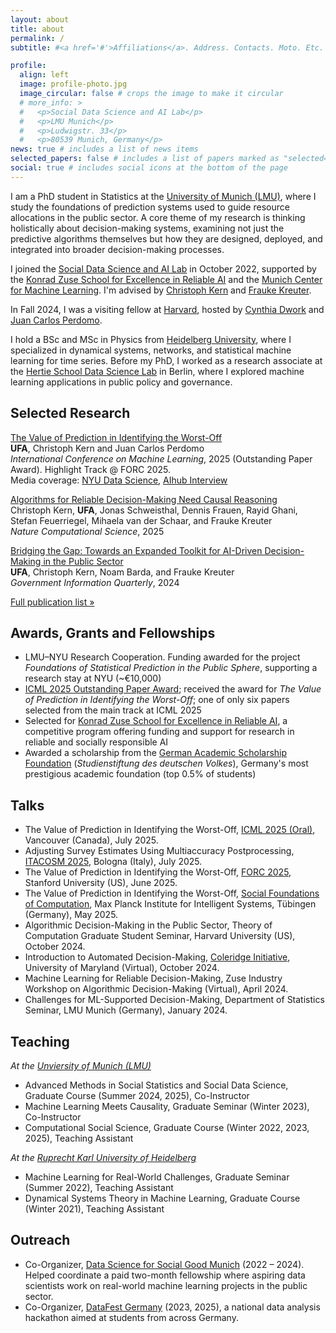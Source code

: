 ```yaml
---
layout: about
title: about
permalink: /
subtitle: #<a href='#'>Affiliations</a>. Address. Contacts. Moto. Etc.

profile:
  align: left
  image: profile-photo.jpg
  image_circular: false # crops the image to make it circular
  # more_info: >
  #   <p>Social Data Science and AI Lab</p>
  #   <p>LMU Munich</p>
  #   <p>Ludwigstr. 33</p>
  #   <p>80539 Munich, Germany</p>
news: true # includes a list of news items
selected_papers: false # includes a list of papers marked as "selected={true}"
social: true # includes social icons at the bottom of the page
---
```


I am a PhD student in Statistics at the [University of Munich (LMU)](https://www.lmu.de/en/), where I study the foundations of prediction systems used to guide resource allocations in the public sector. A core theme of my research is thinking holistically about decision-making systems, examining not just the predictive algorithms themselves but how they are designed, deployed, and integrated into broader decision-making processes.

I joined the [Social Data Science and AI Lab](https://www.stat.lmu.de/soda/en/) in October 2022, supported by the [Konrad Zuse School for Excellence in Reliable AI](https://zuseschoolrelai.de) and the [Munich Center for Machine Learning](https://mcml.ai). I'm advised by [Christoph Kern](https://www.stat.lmu.de/soda/en/team/contact-page/christoph-kern-11bd67d0.html) and [Frauke Kreuter](https://www.stat.lmu.de/soda/en/team/contact-page/frauke-kreuter-825909f7.html). 

In Fall 2024, I was a visiting fellow at [Harvard](https://seas.harvard.edu), hosted by [Cynthia Dwork](https://dwork.seas.harvard.edu) and [Juan Carlos Perdomo](https://jcperdomo.org).

I hold a BSc and MSc in Physics from [Heidelberg University](https://www.uni-heidelberg.de/en), where I specialized in dynamical systems, networks, and statistical machine learning for time series. Before my PhD, I worked as a research associate at the [Hertie School Data Science Lab](https://www.hertie-school.org/en/research/research-centres/hertie-school-data-science-lab) in Berlin, where I explored machine learning applications in public policy and governance.

## Selected Research

[The Value of Prediction in Identifying the Worst-Off](https://arxiv.org/abs/2501.19334)    
**UFA**, Christoph Kern and Juan Carlos Perdomo    
*International Conference on Machine Learning*, 2025 (Outstanding Paper Award). Highlight Track @ FORC 2025.    
Media coverage: [NYU Data Science](https://nyudatascience.medium.com/helping-the-worst-off-when-hiring-more-case-workers-beats-building-better-ai-12e6f968de0b), [AIhub Interview](https://aihub.org/2025/08/27/the-value-of-prediction-in-identifying-the-worst-off-interview-with-unai-fischer-abaigar/)

[Algorithms for Reliable Decision-Making Need Causal Reasoning](https://rdcu.be/enVCs)     
Christoph Kern, **UFA**, Jonas Schweisthal, Dennis Frauen, Rayid Ghani, Stefan Feuerriegel, Mihaela van der Schaar, and Frauke Kreuter   
*Nature Computational Science*, 2025

[Bridging the Gap: Towards an Expanded Toolkit for AI-Driven Decision-Making in the Public Sector](https://doi.org/10.1016/j.giq.2024.101976)  
**UFA**, Christoph Kern, Noam Barda, and Frauke Kreuter  
*Government Information Quarterly*, 2024

[Full publication list »](/publications)

## Awards, Grants and Fellowships

- LMU–NYU Research Cooperation. Funding awarded for the project *Foundations of Statistical Prediction in the Public Sphere*, supporting a research stay at NYU (~€10,000)
- [ICML 2025 Outstanding Paper Award](https://icml.cc/virtual/2025/awards_detail); received the award for *The Value of Prediction in Identifying the Worst-Off*; one of only six papers selected from the main track at ICML 2025
- Selected for [Konrad Zuse School for Excellence in Reliable AI](https://zuseschoolrelai.de), a competitive program offering funding and support for research in reliable and socially responsible AI
- Awarded a scholarship from the [German Academic Scholarship Foundation](https://www.studienstiftung.de) (*Studienstiftung des deutschen Volkes*), Germany's most prestigious academic foundation (top 0.5% of students)

## Talks

- The Value of Prediction in Identifying the Worst-Off, [ICML 2025 (Oral)](https://icml.cc/virtual/2025/oral/47269), Vancouver (Canada), July 2025.
- Adjusting Survey Estimates Using Multiaccuracy Postprocessing, [ITACOSM 2025](https://eventi.unibo.it/itacosm-2025), Bologna (Italy), July 2025.
- The Value of Prediction in Identifying the Worst-Off, [FORC 2025](https://responsiblecomputing.org/forc-2025-program/), Stanford University (US), June 2025.
- The Value of Prediction in Identifying the Worst-Off, [Social Foundations of Computation](https://is.mpg.de/sf), Max Planck Institute for Intelligent Systems, Tübingen (Germany), May 2025.
- Algorithmic Decision-Making in the Public Sector, Theory of Computation Graduate Student Seminar, Harvard University (US), October 2024.
- Introduction to Automated Decision-Making, [Coleridge Initiative](https://coleridgeinitiative.org), University of Maryland (Virtual), October 2024.
- Machine Learning for Reliable Decision-Making, Zuse Industry Workshop on Algorithmic Decision-Making (Virtual), April 2024.
- Challenges for ML-Supported Decision-Making, Department of Statistics Seminar, LMU Munich (Germany), January 2024.

## Teaching

*At the [Unviersity of Munich (LMU)](https://www.lmu.de/en/)*

- Advanced Methods in Social Statistics and Social Data Science, Graduate Course (Summer 2024, 2025), Co-Instructor
- Machine Learning Meets Causality, Graduate Seminar (Winter 2023), Co-Instructor
- Computational Social Science, Graduate Course (Winter 2022, 2023, 2025), Teaching Assistant

*At the [Ruprecht Karl University of Heidelberg](https://www.uni-heidelberg.de/en)*

- Machine Learning for Real-World Challenges, Graduate Seminar (Summer 2022), Teaching Assistant
- Dynamical Systems Theory in Machine Learning, Graduate Course (Winter 2021), Teaching Assistant

## Outreach

* Co-Organizer, [Data Science for Social Good Munich](https://www.dssgxmunich.org) (2022 – 2024). Helped coordinate a paid two-month fellowship where aspiring data scientists work on real-world machine learning projects in the public sector.
* Co-Organizer, [DataFest Germany](https://www.datafest.de) (2023, 2025), a national data analysis hackathon aimed at students from across Germany.




<!-- I co-organize [Data Science for Social Good Munich](https://www.dssgxmunich.org), a 2-month paid fellowship program where aspiring data scientists tackle real-world machine learning challenges for social impact. If you're interested in partnering with us on a project, please reach out [here](https://www.dssgxmunich.org/call-for-partners). -->

<!-- Put your address / P.O. box / other info right below your picture. You can also disable any of these elements by editing `profile` property of the YAML header of your `_pages/about.md`. Edit `_bibliography/papers.bib` and Jekyll will render your [publications page](/al-folio/publications/) automatically.

Link to your social media connections, too. This theme is set up to use [Font Awesome icons](https://fontawesome.com/) and [Academicons](https://jpswalsh.github.io/academicons/), like the ones below. Add your Facebook, Twitter, LinkedIn, Google Scholar, or just disable all of them. -->
